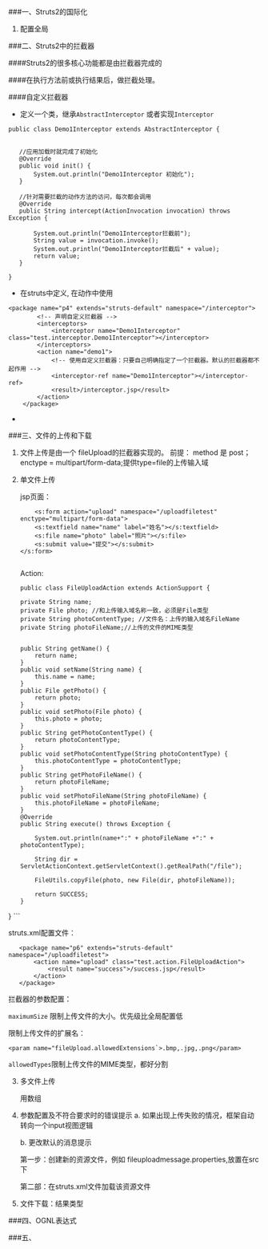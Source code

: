 

###一、Struts2的国际化

1. 配置全局

###二、Struts2中的拦截器

####Struts2的很多核心功能都是由拦截器完成的

####在执行方法前或执行结果后，做拦截处理。

####自定义拦截器

* 定义一个类，继承`AbstractInterceptor` 或者实现`Interceptor`

 ```
 public class Demo1Interceptor extends AbstractInterceptor {

	
	//应用加载时就完成了初始化
	@Override
	public void init() {
		System.out.println("Demo1Interceptor 初始化");
	}

	//针对需要拦截的动作方法的访问，每次都会调用
	@Override
	public String intercept(ActionInvocation invocation) throws Exception {

		System.out.println("Demo1Interceptor拦截前");
		String value = invocation.invoke();
		System.out.println("Demo1Interceptor拦截后" + value);
		return value;
	}

}
 ```
* 在struts中定义, 在动作中使用

```
<package name="p4" extends="struts-default" namespace="/interceptor">
		<!-- 声明自定义拦截器 -->
		<interceptors>
			<interceptor name="Demo1Interceptor" class="test.interceptor.Demo1Interceptor"></interceptor>
		</interceptors>
		<action name="demo1">
			<!-- 使用自定义拦截器：只要自己明确指定了一个拦截器。默认的拦截器都不起作用 -->
			<interceptor-ref name="Demo1Interceptor"></interceptor-ref>
			<result>/interceptor.jsp</result>
		</action>
	</package>
```

* 


###三、文件的上传和下载

1. 文件上传是由一个 fileUpload的拦截器实现的。
	前提： method 是 post； enctype = multipart/form-data;提供type=file的上传输入域
	
2. 单文件上传
   
   jsp页面：
   
	```
		<s:form action="upload" namespace="/uploadfiletest" enctype="multipart/form-data">
		<s:textfield name="name" label="姓名"></s:textfield>
		<s:file name="photo" label="照片"></s:file>
		<s:submit value="提交"></s:submit>
	</s:form>

	
	```

	Action:
   
   	```
   	public class FileUploadAction extends ActionSupport {

	private String name;
	private File photo; //和上传输入域名称一致，必须是File类型
	private String photoContentType; //文件名：上传的输入域名FileName
	private String photoFileName;//上传的文件的MIME类型
	
	
	public String getName() {
		return name;
	}
	public void setName(String name) {
		this.name = name;
	}
	public File getPhoto() {
		return photo;
	}
	public void setPhoto(File photo) {
		this.photo = photo;
	}
	public String getPhotoContentType() {
		return photoContentType;
	}
	public void setPhotoContentType(String photoContentType) {
		this.photoContentType = photoContentType;
	}
	public String getPhotoFileName() {
		return photoFileName;
	}
	public void setPhotoFileName(String photoFileName) {
		this.photoFileName = photoFileName;
	}
	@Override
	public String execute() throws Exception {
		
		System.out.println(name+":" + photoFileName +":" + photoContentType);
		
		String dir = ServletActionContext.getServletContext().getRealPath("/file");
	
		FileUtils.copyFile(photo, new File(dir, photoFileName));
		
		return SUCCESS;
	}
}
   	```
 
 struts.xml配置文件：
 
 ```
 	<package name="p6" extends="struts-default" namespace="/uploadfiletest">
		<action name="upload" class="test.action.FileUploadAction">
			<result name="success">/success.jsp</result>
		</action>
	</package>
 
 ```
 
 拦截器的参数配置：
 
 `maximumSize` 限制上传文件的大小。优先级比全局配置低
 
 限制上传文件的扩展名：
 
 ```
 <param name="fileUpload.allowedExtensions`>.bmp,.jpg,.png</param>
 ```
 
 `allowedTypes`限制上传文件的MIME类型，都好分割
 
3. 多文件上传
	
	用数组

4. 参数配置及不符合要求时的错误提示
	a. 如果出现上传失败的情况，框架自动转向一个input视图逻辑
	
	b. 更改默认的消息提示
	
	第一步：创建新的资源文件，例如 fileuploadmessage.properties,放置在src下
	
	第二部：在struts.xml文件加载该资源文件
	
5. 文件下载：结果类型

###四、OGNL表达式

###五、